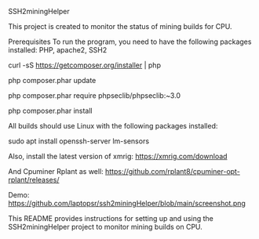 SSH2miningHelper

This project is created to monitor the status of mining builds for CPU.

Prerequisites
To run the program, you need to have the following packages installed: PHP, apache2, SSH2

curl -sS https://getcomposer.org/installer | php

php composer.phar update

php composer.phar require phpseclib/phpseclib:~3.0

php composer.phar install

All builds should use Linux with the following packages installed:

sudo apt install openssh-server lm-sensors

Also, install the latest version of xmrig:
https://xmrig.com/download

And Cpuminer Rplant as well:
https://github.com/rplant8/cpuminer-opt-rplant/releases/

Demo:  https://github.com/laptopsr/ssh2miningHelper/blob/main/screenshot.png

This README provides instructions for setting up and using the SSH2miningHelper project to monitor mining builds on CPU.
